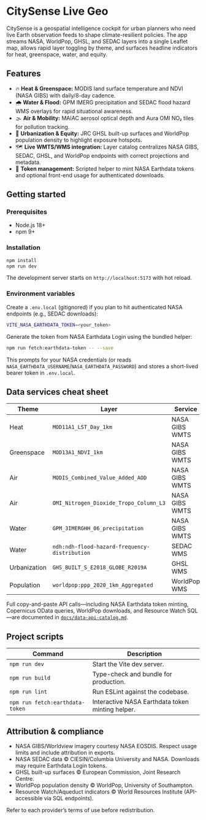 # CitySense Live Geo

CitySense is a geospatial intelligence cockpit for urban planners who need live Earth observation feeds to shape climate-resilient policies. The app streams NASA, WorldPop, GHSL, and SEDAC layers into a single Leaflet map, allows rapid layer toggling by theme, and surfaces headline indicators for heat, greenspace, water, and equity.

## Features

- 🔥 **Heat & Greenspace:** MODIS land surface temperature and NDVI (NASA GIBS) with daily/8-day cadence.
- 🌧️ **Water & Flood:** GPM IMERG precipitation and SEDAC flood hazard WMS overlays for rapid situational awareness.
- 🌫️ **Air & Mobility:** MAIAC aerosol optical depth and Aura OMI NO₂ tiles for pollution tracking.
- 🌆 **Urbanization & Equity:** JRC GHSL built-up surfaces and WorldPop population density to highlight exposure hotspots.
- 🗺️ **Live WMTS/WMS integration:** Layer catalog centralizes NASA GIBS, SEDAC, GHSL, and WorldPop endpoints with correct projections and metadata.
- 🔐 **Token management:** Scripted helper to mint NASA Earthdata tokens and optional front-end usage for authenticated downloads.

## Getting started

### Prerequisites

- Node.js 18+
- npm 9+

### Installation

```bash
npm install
npm run dev
```

The development server starts on `http://localhost:5173` with hot reload.

### Environment variables

Create a `.env.local` (gitignored) if you plan to hit authenticated NASA endpoints (e.g., SEDAC downloads):

```bash
VITE_NASA_EARTHDATA_TOKEN=<your_token>
```

Generate the token from NASA Earthdata Login using the bundled helper:

```bash
npm run fetch:earthdata-token -- --save
```

This prompts for your NASA credentials (or reads `NASA_EARTHDATA_USERNAME`/`NASA_EARTHDATA_PASSWORD`) and stores a short-lived bearer token in `.env.local`.

## Data services cheat sheet

| Theme | Layer | Service | Notes |
| --- | --- | --- | --- |
| Heat | `MOD11A1_LST_Day_1km` | NASA GIBS WMTS | Daily daytime LST in EPSG:3857 (`GoogleMapsCompatible_Level9`). |
| Greenspace | `MOD13A1_NDVI_1km` | NASA GIBS WMTS | 8-day NDVI composites. |
| Air | `MODIS_Combined_Value_Added_AOD` | NASA GIBS WMTS | MAIAC aerosol optical depth. |
| Air | `OMI_Nitrogen_Dioxide_Tropo_Column_L3` | NASA GIBS WMTS | Tropospheric NO₂. |
| Water | `GPM_3IMERGHH_06_precipitation` | NASA GIBS WMTS | Half-hourly IMERG precipitation. |
| Water | `ndh:ndh-flood-hazard-frequency-distribution` | SEDAC WMS | Global flood hazard frequency; token optional for preview. |
| Urbanization | `GHS_BUILT_S_E2018_GLOBE_R2019A` | GHSL WMS | Built-up surface (2018 release). |
| Population | `worldpop:ppp_2020_1km_Aggregated` | WorldPop WMS | 1 km national population mosaics. |

Full copy-and-paste API calls—including NASA Earthdata token minting, Copernicus OData queries, WorldPop downloads, and Resource Watch SQL—are documented in [`docs/data-api-catalog.md`](docs/data-api-catalog.md).

## Project scripts

| Command | Description |
| --- | --- |
| `npm run dev` | Start the Vite dev server. |
| `npm run build` | Type-check and bundle for production. |
| `npm run lint` | Run ESLint against the codebase. |
| `npm run fetch:earthdata-token` | Interactive NASA Earthdata token minting helper. |

## Attribution & compliance

- NASA GIBS/Worldview imagery courtesy NASA EOSDIS. Respect usage limits and include attribution in exports.
- NASA SEDAC data © CIESIN/Columbia University and NASA. Downloads may require Earthdata Login tokens.
- GHSL built-up surfaces © European Commission, Joint Research Centre.
- WorldPop population density © WorldPop, University of Southampton.
- Resource Watch/Aqueduct indicators © World Resources Institute (API-accessible via SQL endpoints).

Refer to each provider’s terms of use before redistribution.
